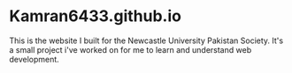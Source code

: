 # Kamran6433.github.io

This is the website I built for the Newcastle University Pakistan Society. It's a small project i've worked on for me to learn and understand web development.
